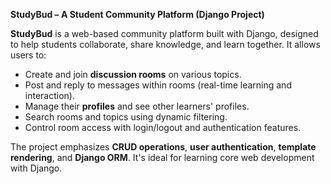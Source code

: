 

 **StudyBud – A Student Community Platform (Django Project)**

**StudyBud** is a web-based community platform built with Django, designed to help students collaborate, share knowledge, and learn together. It allows users to:

* Create and join **discussion rooms** on various topics.
* Post and reply to messages within rooms (real-time learning and interaction).
* Manage their **profiles** and see other learners' profiles.
* Search rooms and topics using dynamic filtering.
* Control room access with login/logout and authentication features.

The project emphasizes **CRUD operations**, **user authentication**, **template rendering**, and **Django ORM**. It's ideal for learning core web development with Django.


